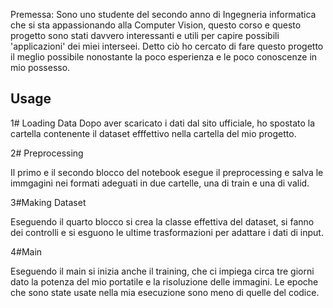 Premessa: Sono uno studente del secondo anno di Ingegneria informatica che si sta appassionando alla Computer Vision,
          questo corso e questo progetto sono stati davvero interessanti e utili per capire possibili 'applicazioni' dei miei interseei.
          Detto ciò ho cercato di fare questo progetto il meglio possibile nonostante la poco esperienza e le poco conoscenze in mio possesso.
         


## Usage

1# Loading Data
   Dopo aver scaricato i dati dal sito ufficiale, ho spostato la cartella contenente il dataset efffettivo nella cartella del mio progetto.

2# Preprocessing

  Il primo e il secondo blocco del notebook esegue il preprocessing e salva le immgagini nei formati adeguati in due cartelle, una di train e una di valid.

3#Making Dataset
  
  Eseguendo il quarto blocco si crea la classe effettiva del dataset, si fanno dei controlli e si esguono le ultime trasformazioni per adattare i dati di input.

4#Main
  
  Eseguendo il main si inizia anche il training, che ci impiega circa tre giorni dato la potenza del mio portatile e la risoluzione delle immagini.
  Le epoche che sono state usate nella mia esecuzione sono meno di quelle del codice.

